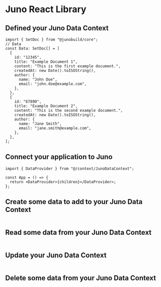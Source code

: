 # Juno React Library

## Defined your Juno Data Context

```tsx
import { SetDoc } from "@junobuild/core";
// Data
const Data: SetDoc[] = [
  {
    id: "12345",
    title: "Example Document 1",
    content: "This is the first example document.",
    createdAt: new Date().toISOString(),
    author: {
      name: "John Doe",
      email: "john.doe@example.com",
    },
  },
  {
    id: "67890",
    title: "Example Document 2",
    content: "This is the second example document.",
    createdAt: new Date().toISOString(),
    author: {
      name: "Jane Smith",
      email: "jane.smith@example.com",
    },
  },
];
```

## Connect your application to Juno

```tsx
import { DataProvider } from "@/context/JunoDataContext";

const App = () => {
  return <DataProvider>{children}</DataProvider>;
};
```

## Create some data to add to your Juno Data Context

```tsx

```

## Read some data from your Juno Data Context

```tsx

```

## Update your Juno Data Context

```tsx

```

## Delete some data from your Juno Data Context

```tsx

```
